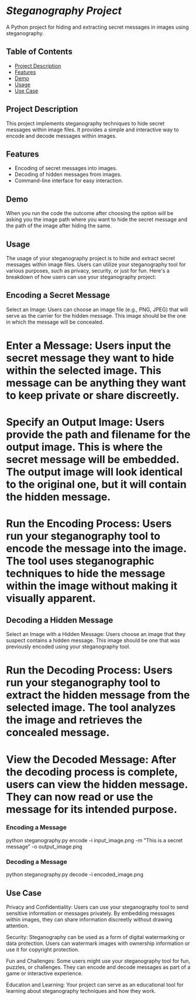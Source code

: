 # *Steganography Project*
A Python project for hiding and extracting secret messages in images using steganography.

## Table of Contents

- [Project Description](#project-description)
- [Features](#features)
- [Demo](#demo)
- [Usage](#usage)
- [Use Case](#use-case)

## Project Description

This project implements steganography techniques to hide secret messages within image files. It provides a simple and interactive way to encode and decode messages within images.

## Features

- Encoding of secret messages into images.
- Decoding of hidden messages from images.
- Command-line interface for easy interaction.

## Demo

When you run the code the outcome after choosing the option will be asking you the image path where you want to hide the secret message and the path of the image after hiding the same.



##  Usage
The usage of your steganography project is to hide and extract secret messages within image files. Users can utilize your steganography tool for various purposes, such as privacy, security, or just for fun. Here's a breakdown of how users can use your steganography project:

## Encoding a Secret Message
Select an Image: Users can choose an image file (e.g., PNG, JPEG) that will serve as the carrier for the hidden message. This image should be the one in which the message will be concealed.

# Enter a Message: Users input the secret message they want to hide within the selected image. This message can be anything they want to keep private or share discreetly.

# Specify an Output Image: Users provide the path and filename for the output image. This is where the secret message will be embedded. The output image will look identical to the original one, but it will contain the hidden message.

# Run the Encoding Process: Users run your steganography tool to encode the message into the image. The tool uses steganographic techniques to hide the message within the image without making it visually apparent.

## Decoding a Hidden Message
Select an Image with a Hidden Message: Users choose an image that they suspect contains a hidden message. This image should be one that was previously encoded using your steganography tool.

# Run the Decoding Process: Users run your steganography tool to extract the hidden message from the selected image. The tool analyzes the image and retrieves the concealed message.

# View the Decoded Message: After the decoding process is complete, users can view the hidden message. They can now read or use the message for its intended purpose.

### Encoding a Message
python steganography.py encode -i input_image.png -m "This is a secret message" -o output_image.png

### Decoding a Message
python steganography.py decode -i encoded_image.png

## Use Case
Privacy and Confidentiality: Users can use your steganography tool to send sensitive information or messages privately. By embedding messages within images, they can share information discreetly without drawing attention.

Security: Steganography can be used as a form of digital watermarking or data protection. Users can watermark images with ownership information or use it for copyright protection.

Fun and Challenges: Some users might use your steganography tool for fun, puzzles, or challenges. They can encode and decode messages as part of a game or interactive experience.

Education and Learning: Your project can serve as an educational tool for learning about steganography techniques and how they work.
